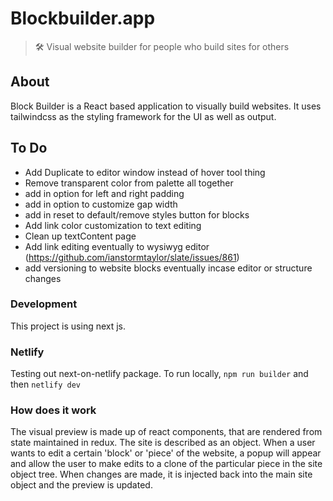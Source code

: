# Blockbuilder.app

> 🛠 Visual website builder for people who build sites for others

## About

Block Builder is a React based application to visually build websites. It uses tailwindcss as the styling framework for the UI as well as output.

## To Do

-   Add Duplicate to editor window instead of hover tool thing
-   Remove transparent color from palette all together
-   add in option for left and right padding
-   add in option to customize gap width
-   add in reset to default/remove styles button for blocks
-   Add link color customization to text editing
-   Clean up textContent page
-   Add link editing eventually to wysiwyg editor (https://github.com/ianstormtaylor/slate/issues/861)
-   add versioning to website blocks eventually incase editor or structure changes

### Development

This project is using next js.

### Netlify

Testing out next-on-netlify package. To run locally, `npm run builder` and then `netlify dev`

### How does it work

The visual preview is made up of react components, that are rendered from state maintained in redux. The site is described as an object. When a user wants to edit a certain 'block' or 'piece' of the website, a popup will appear and allow the user to make edits to a clone of the particular piece in the site object tree. When changes are made, it is injected back into the main site object and the preview is updated.
